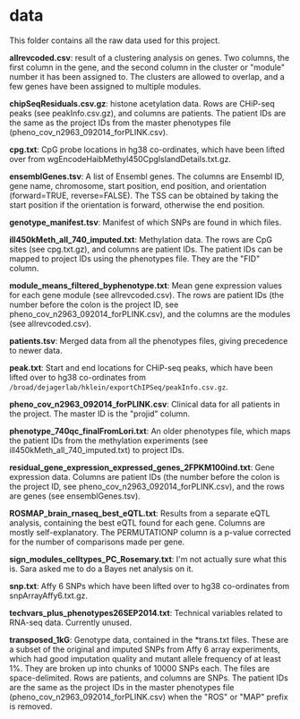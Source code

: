 data
====

This folder contains all the raw data used for this project.

__allrevcoded.csv__: result of a clustering analysis on genes. Two columns, the
first column in the gene, and the second column in the cluster or "module"
number it has been assigned to. The clusters are allowed to overlap, and a few
genes have been assigned to multiple modules.

__chipSeqResiduals.csv.gz__: histone acetylation data. Rows are CHiP-seq peaks
(see peakInfo.csv.gz), and columns are patients. The patient IDs are the same
as the project IDs from the master phenotypes file
(pheno_cov_n2963_092014_forPLINK.csv).

__cpg.txt__: CpG probe locations in hg38 co-ordinates, which have been
lifted over from wgEncodeHaibMethyl450CpgIslandDetails.txt.gz.

__ensemblGenes.tsv__: A list of Ensembl genes. The columns are Ensembl ID, gene
name, chromosome, start position, end position, and orientation (forward=TRUE,
reverse=FALSE). The TSS can be obtained by taking the start position if the
orientation is forward, otherwise the end position.

__genotype_manifest.tsv__: Manifest of which SNPs are found in which files.

__ill450kMeth_all_740_imputed.txt__: Methylation data. The rows are CpG sites
(see cpg.txt.gz), and columns are patient IDs. The patient IDs can be mapped to
project IDs using the phenotypes file. They are the "FID" column.

__module_means_filtered_byphenotype.txt__: Mean gene expression values for each
gene module (see allrevcoded.csv). The rows are patient IDs (the number before
the colon is the project ID, see pheno_cov_n2963_092014_forPLINK.csv), and the
columns are the modules (see allrevcoded.csv).

__patients.tsv__: Merged data from all the phenotypes files, giving precedence
to newer data.

__peak.txt__: Start and end locations for CHiP-seq peaks, which have been
lifted over to hg38 co-ordinates from
`/broad/dejagerlab/hklein/exportChIPSeq/peakInfo.csv.gz`.

__pheno_cov_n2963_092014_forPLINK.csv__: Clinical data for all patients in the
project. The master ID is the "projid" column.

__phenotype_740qc_finalFromLori.txt__: An older phenotypes file, which maps the
patient IDs from the methylation experiments (see
ill450kMeth_all_740_imputed.txt) to project IDs.

__residual_gene_expression_expressed_genes_2FPKM100ind.txt__: Gene expression
data. Columns are patient IDs (the number before the colon is the project ID,
see pheno_cov_n2963_092014_forPLINK.csv), and the rows are genes (see
ensemblGenes.tsv).

__ROSMAP_brain_rnaseq_best_eQTL.txt__: Results from a separate eQTL analysis,
containing the best eQTL found for each gene. Columns are mostly
self-explanatory. The PERMUTATIONP column is a p-value corrected for the number
of comparisons made per gene.

__sign_modules_celltypes_PC_Rosemary.txt__: I'm not actually sure what this is.
Sara asked me to do a Bayes net analysis on it.

__snp.txt__: Affy 6 SNPs which have been lifted over to hg38 co-ordinates
from snpArrayAffy6.txt.gz.

__techvars_plus_phenotypes26SEP2014.txt__: Technical variables related to
RNA-seq data. Currently unused.

__transposed_1kG__: Genotype data, contained in the *trans.txt files. These are
a subset of the original and imputed SNPs from Affy 6 array experiments, which
had good imputation quality and mutant allele frequency of at least 1%. They
are broken up into chunks of 10000 SNPs each. The files are space-delimited.
Rows are patients, and columns are SNPs. The patient IDs are the same as the
project IDs in the master phenotypes file (pheno_cov_n2963_092014_forPLINK.csv)
when the "ROS" or "MAP" prefix is removed.
